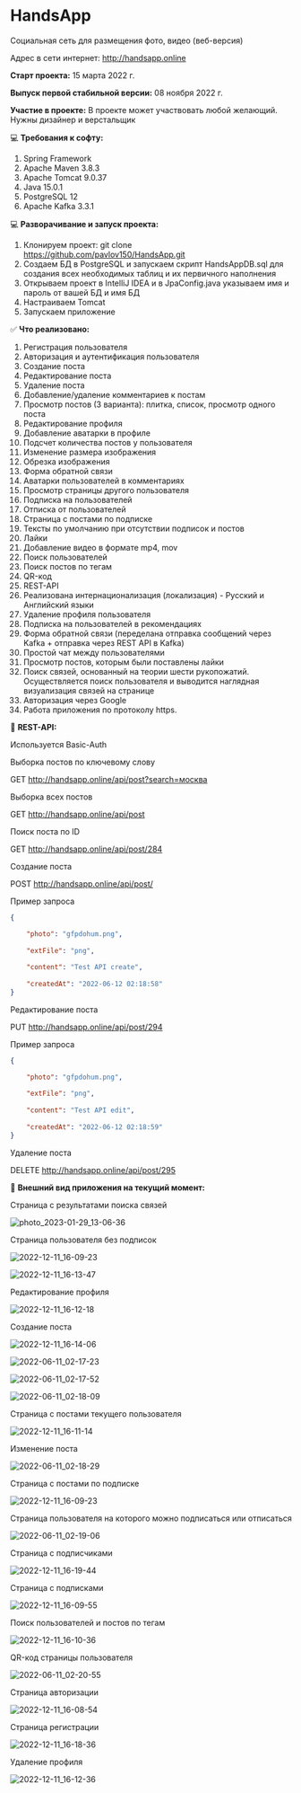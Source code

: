# HandsApp
Социальная сеть для размещения фото, видео (веб-версия)

Адрес в сети интернет: http://handsapp.online

**Старт проекта:** 15 марта 2022 г.

**Выпуск первой стабильной версии:** 08 ноября 2022 г.

**Участие в проекте:**
В проекте может участвовать любой желающий. Нужны дизайнер и верстальщик

:computer: **Требования к софту:**
1. Spring Framework
2. Apache Maven 3.8.3
3. Apache Tomcat 9.0.37
4. Java 15.0.1
5. PostgreSQL 12
6. Apache Kafka 3.3.1

:computer: **Разворачивание и запуск проекта:**
1. Клонируем проект: git clone https://github.com/pavlov150/HandsApp.git
2. Создаем БД в PostgreSQL и запускаем скрипт HandsAppDB.sql для создания всех необходимых таблиц и их первичного наполнения
3. Открываем проект в IntelliJ IDEA и в JpaConfig.java указываем имя и пароль от вашей БД и имя БД
4. Настраиваем Tomcat
5. Запускаем приложение

:white_check_mark: **Что реализовано:**
1. Регистрация пользователя
2. Авторизация и аутентификация пользователя
3. Создание поста
4. Редактирование поста
5. Удаление поста
6. Добавление/удаление комментариев к постам
7. Просмотр постов (3 варианта): плитка, список, просмотр одного поста
8. Редактирование профиля
9. Добавление аватарки в профиле
10. Подсчет количества постов у пользователя
11. Изменение размера изображения
12. Обрезка изображения
13. Форма обратной связи
14. Аватарки пользователей в комментариях
15. Просмотр страницы другого пользователя
16. Подписка на пользователей
17. Отписка от пользователей
18. Страница с постами по подписке
19. Тексты по умолчанию при отсутствии подписок и постов
20. Лайки
21. Добавление видео в формате mp4, mov
22. Поиск пользователей
23. Поиск постов по тегам
24. QR-код
25. REST-API
26. Реализована интернационализация (локализация) - Русский и Английский языки
27. Удаление профиля пользователя
28. Подписка на пользователей в рекомендациях
29. Форма обратной связи (переделана отправка сообщений через Kafka + отправка через REST API в Kafka)
30. Простой чат между пользователями
31. Просмотр постов, которым были поставлены лайки
32. Поиск связей, основанный на теории шести рукопожатий. Осуществляется поиск пользователя и выводится наглядная визуализация связей на странице
33. Авторизация через Google
34. Работа приложения по протоколу https.

:abcd: **REST-API:**

Используется Basic-Auth

Выборка постов по ключевому слову

GET http://handsapp.online/api/post?search=москва


Выборка всех постов

GET http://handsapp.online/api/post


Поиск поста по ID

GET http://handsapp.online/api/post/284


Создание поста

POST http://handsapp.online/api/post/

Пример запроса

```json
{

    "photo": "gfpdohum.png",
    
    "extFile": "png",
    
    "content": "Test API create",
    
    "createdAt": "2022-06-12 02:18:58"
}
```

Редактирование поста

PUT http://handsapp.online/api/post/294

Пример запроса

```json
{

    "photo": "gfpdohum.png",
    
    "extFile": "png",
    
    "content": "Test API edit",
    
    "createdAt": "2022-06-12 02:18:59"
}
```

Удаление поста

DELETE http://handsapp.online/api/post/295


:iphone: **Внешний вид приложения на текущий момент:**

Страница c результатами поиска связей

![photo_2023-01-29_13-06-36](https://user-images.githubusercontent.com/15989675/224484659-9fd00c35-0e5f-4882-b5b9-7be9bc7aa1de.jpg)

Страница пользователя без подписок

![2022-12-11_16-09-23](https://user-images.githubusercontent.com/15989675/206905853-dcd85916-4795-4070-8738-f49a0cb8144f.jpg)

![2022-12-11_16-13-47](https://user-images.githubusercontent.com/15989675/206905867-8f90f421-6bc6-4792-96fd-b0034deec64c.jpg)

Редактирование профиля

![2022-12-11_16-12-18](https://user-images.githubusercontent.com/15989675/206905873-f514dc47-253a-454b-9599-fd446d311a8e.jpg)

Создание поста

![2022-12-11_16-14-06](https://user-images.githubusercontent.com/15989675/206905885-ffe85b44-8787-46ce-9838-bfff98a3ad6e.jpg)

![2022-06-11_02-17-23](https://user-images.githubusercontent.com/15989675/173162100-e1d511b5-d6eb-46e4-a581-c821376ea52c.jpg)

![2022-06-11_02-17-52](https://user-images.githubusercontent.com/15989675/173162104-92728f23-4513-44bf-820a-aa80d1ba76ab.jpg)

![2022-06-11_02-18-09](https://user-images.githubusercontent.com/15989675/173162139-71dc521b-af7b-4e61-ad51-15b13dd21d26.jpg)

Страница с постами текущего пользователя

![2022-12-11_16-11-14](https://user-images.githubusercontent.com/15989675/206905905-f1f8a51f-8c6d-4c6b-9b44-66336cf63700.jpg)

Изменение поста

![2022-06-11_02-18-29](https://user-images.githubusercontent.com/15989675/173162194-d93f375d-b7b9-41f9-aa32-1e3cb000c1ba.jpg)

Страница с постами по подписке

![2022-12-11_16-09-23](https://user-images.githubusercontent.com/15989675/206905928-7cb3ed88-a8fc-4ac8-a67c-8ed057b3431c.jpg)

Страница пользователя на которого можно подписаться или отписаться

![2022-06-11_02-19-06](https://user-images.githubusercontent.com/15989675/173162299-cf8b966c-f69a-47ad-be12-d0912da7ee66.jpg)

Страница с подписчиками

![2022-12-11_16-19-44](https://user-images.githubusercontent.com/15989675/206906063-94b7bfbc-e142-495d-a1dd-eaa4fb47716e.jpg)

Страница с подписками

![2022-12-11_16-09-55](https://user-images.githubusercontent.com/15989675/206906031-75b605de-0004-4904-b7ed-dd7dd2792818.jpg)

Поиск пользователей и постов по тегам

![2022-12-11_16-10-36](https://user-images.githubusercontent.com/15989675/206905966-ab7f90a1-f2ad-4189-b85c-9910fb08f8e7.jpg)

QR-код страницы пользователя

![2022-06-11_02-20-55](https://user-images.githubusercontent.com/15989675/173162398-5de577e3-aef2-413e-9548-57ea1e6b943f.jpg)

Страница авторизации

![2022-12-11_16-08-54](https://user-images.githubusercontent.com/15989675/206905990-7460c7a7-1508-4504-9248-cb779fba9149.jpg)

Страница регистрации

![2022-12-11_16-18-36](https://user-images.githubusercontent.com/15989675/206906008-748b61e3-5c4f-46ac-9309-cc375f70d205.jpg)

Удаление профиля

![2022-12-11_16-12-36](https://user-images.githubusercontent.com/15989675/206906100-d49f3e03-48b1-49a6-9295-ec584d1de4c9.jpg)
